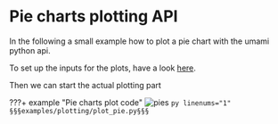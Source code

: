 # Pie charts plotting API
In the following a small example how to plot a pie chart with the umami python api.

To set up the inputs for the plots, have a look [here](./index.md).

Then we can start the actual plotting part


???+ example "Pie charts plot code"
    ![pies](../../ci_assets/pie_chart_HadronConeExclTruthLabelID.png)
    ```py linenums="1"
    §§§examples/plotting/plot_pie.py§§§
    ```